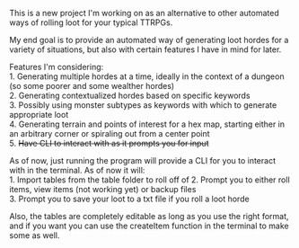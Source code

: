 This is a new project I'm working on as an alternative to other automated ways of rolling loot for your typical TTRPGs.  

My end goal is to provide an automated way of generating loot hordes for a variety of situations, but also with certain features I have in mind for later.  

Features I'm considering:  
    1. Generating multiple hordes at a time, ideally in the context of a dungeon (so some poorer and some wealther hordes)    
    2. Generating contextualized hordes based on specific keywords  
    3. Possibly using monster subtypes as keywords with which to generate appropriate loot  
    4. Generating terrain and points of interest for a hex map, starting either in an arbitrary corner or spiraling out from a center point  
    5. ~~Have CLI to interact with as it prompts you for input~~

As of now, just running the program will provide a CLI for you to interact with in the terminal. As of now it will:  
    1. Import tables from the table folder to roll off of 
    2. Prompt you to either roll items, view items (not working yet) or backup files  
    3. Prompt you to save your loot to a txt file if you roll a loot horde   
  
Also, the tables are completely editable as long as you use the right format, and if you want you can use the createItem function in the terminal to make some as well.
